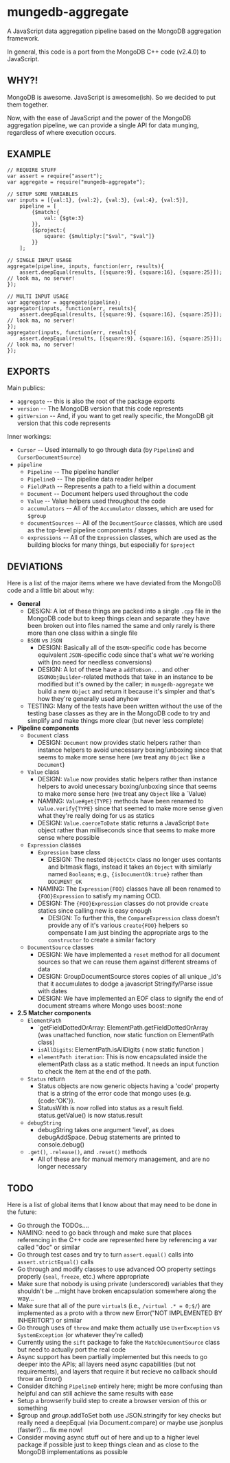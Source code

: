 mungedb-aggregate
=================
A JavaScript data aggregation pipeline based on the MongoDB aggregation framework.

In general, this code is a port from the MongoDB C++ code (v2.4.0) to JavaScript.


WHY?!
-----
MongoDB is awesome. JavaScript is awesome(ish). So we decided to put them together.

Now, with the ease of JavaScript and the power of the MongoDB aggregation pipeline, we can provide a single API for data munging, regardless of where execution occurs.


EXAMPLE
-------
```
// REQUIRE STUFF
var assert = require("assert");
var aggregate = require("mungedb-aggregate");

// SETUP SOME VARIABLES
var inputs = [{val:1}, {val:2}, {val:3}, {val:4}, {val:5}],
	pipeline = [
		{$match:{
			val: {$gte:3}
		}},
		{$project:{
			square: {$multiply:["$val", "$val"]}
		}}
	];

// SINGLE INPUT USAGE
aggregate(pipeline, inputs, function(err, results){
	assert.deepEqual(results, [{square:9}, {square:16}, {square:25}]);	// look ma, no server!
});

// MULTI INPUT USAGE
var aggregator = aggregate(pipeline);
aggregator(inputs, function(err, results){
	assert.deepEqual(results, [{square:9}, {square:16}, {square:25}]);	// look ma, no server!
});
aggregator(inputs, function(err, results){
	assert.deepEqual(results, [{square:9}, {square:16}, {square:25}]);	// look ma, no server!
});

```


EXPORTS
-------
Main publics:

* `aggregate` -- this is also the root of the package exports
* `version`  --  The MongoDB version that this code represents
* `gitVersion`  --  And, if you want to get really specific, the MongoDB git version that this code represents

Inner workings:

* `Cursor` -- Used internally to go through data (by `PipelineD` and `CursorDocumentSource`)
* `pipeline`
  * `Pipeline`  --  The pipeline handler
  * `PipelineD`  --  The pipeline data reader helper
  * `FieldPath`  --  Represents a path to a field within a document
  * `Document`  --  Document helpers used throughout the code
  * `Value`  --  Value helpers used throughout the code
  * `accumulators`  --  All of the `Accumulator` classes, which are used for `$group`
  * `documentSources`  --  All of the `DocumentSource` classes, which are used as the top-level pipeline components / stages
  * `expressions`  --  All of the `Expression` classes, which are used as the building blocks for many things, but especially for `$project`


DEVIATIONS
----------
Here is a list of the major items where we have deviated from the MongoDB code and a little bit about why:

  * **General**
    * DESIGN: A lot of these things are packed into a single `.cpp` file in the MongoDB code but to keep things clean and separate they have been broken out into files named the same and only rarely is there more than one class within a single file
    * `BSON` vs `JSON`
      * DESIGN: Basically all of the `BSON`-specific code has become equivalent `JSON`-specific code since that's what we're working with (no need for needless conversions)
      * DESIGN: A lot of these have a `addToBson...` and other `BSONObjBuilder`-related methods that take in an instance to be modified but it's owned by the caller; in `mungedb-aggregate` we build a new `Object` and return it because it's simpler and that's how they're generally used anyhow
    * TESTING: Many of the tests have been written without the use of the testing base classes as they are in the MongoDB code to try and simplify and make things more clear (but never less complete)
  * **Pipeline components**
    * `Document` class
      * DESIGN: `Document` now provides static helpers rather than instance helpers to avoid unecessary boxing/unboxing since that seems to make more sense here (we treat any `Object` like a `Document`)
    * `Value` class
      * DESIGN: `Value` now provides static helpers rather than instance helpers to avoid unecessary boxing/unboxing since that seems to make more sense here (we treat any `Object` like a `Value)
      * NAMING: `Value#get{TYPE}` methods have been renamed to `Value.verify{TYPE}` since that seemed to make more sense given what they're really doing for us as statics
      * DESIGN: `Value.coerceToDate` static returns a JavaScript `Date` object rather than milliseconds since that seems to make more sense where possible
    * `Expression` classes
      * `Expression` base class
        * DESIGN: The nested `ObjectCtx` class no longer uses contants and bitmask flags, instead it takes an `Object` with similarly named `Boolean`s; e.g., `{isDocumentOk:true}` rather than `DOCUMENT_OK`
      * NAMING: The `Expression{FOO}` classes have all been renamed to `{FOO}Expression` to satisfy my naming OCD.
      * DESIGN: The `{FOO}Expression` classes do not provide `create` statics since calling new is easy enough
        * DESIGN: To further this, the `CompareExpression` class doesn't provide any of it's various `create{FOO}` helpers so compensate I am just binding the appropriate args to the `constructor` to create a similar factory
    * `DocumentSource` classes
      * DESIGN: We have implemented a `reset` method for all document sources so that we can reuse them against different streams of data
	  * DESIGN: GroupDocumentSource stores copies of all unique _id's that it accumulates to dodge a javascript Stringify/Parse issue with dates
	  * DESIGN: We have implemented an EOF class to signify the end of document streams where Mongo uses boost::none
  * **2.5 Matcher components**
    * `ElementPath`
	  * `getFieldDottedOrArray: ElementPath.getFieldDottedOrArray (was unattached function, now static function on ElementPath class)
	  * `isAllDigits`: ElementPath.isAllDigits ( now static function )
	  * `elementPath iteration`: This is now encapsulated inside the elementPath class as a static method. It needs an input function to check the item at the end of the path.
	* `Status` return
	  * Status objects are now generic objects having a 'code' property that is a string of the error code that mongo uses (e.g. {code:'OK'}).
	  * StatusWith is now rolled into status as a result field. status.getValue() is now status.result
	* `debugString`
	  * debugString takes one argument 'level', as does debugAddSpace. Debug statements are printed to console.debug()
    * `.get()`, `.release()`, and `.reset()` methods
	  * All of these are for manual memory management, and are no longer necessary


TODO
----
Here is a list of global items that I know about that may need to be done in the future:

  * Go through the TODOs....
  * NAMING: need to go back through and make sure that places referencing <Document> in the C++ code are represented here by referencing a var called "doc" or similar
  * Go through test cases and try to turn `assert.equal()` calls into `assert.strictEqual()` calls
  * Go through and modify classes to use advanced OO property settings properly (`seal`, `freeze`, etc.) where appropriate
  * Make sure that nobody is using private (underscored) variables that they shouldn't be ...might have broken encapsulation somewhere along the way...
  * Make sure that all of the pure `virtual`s (i.e., `/virtual .* = 0;$/`) are implemented as a proto with a throw new Error("NOT IMPLEMENTED BY INHERITOR") or similar
  * Go through uses of `throw` and make them actually use `UserException` vs `SystemException` (or whatever they're called)
  * Currently using the `sift` package to fake the `MatchDocumentSource` class but need to actually port the real code
  * Async support has been partially implemented but this needs to go deeper into the APIs; all layers need async capabilities (but not requirements), and layers that require it but recieve no callback should throw an Error()
  * Consider ditching `PipelineD` entirely here; might be more confusing than helpful and can still achieve the same results with ease
  * Setup a browserify build step to create a browser version of this or something
  * $group and $group.$addToSet both use JSON.stringify for key checks but really need a deepEqual (via Document.compare) or maybe use jsonplus (faster?) ... fix me now!
  * Consider moving async stuff out of here and up to a higher level package if possible just to keep things clean and as close to the MongoDB implementations as possible
